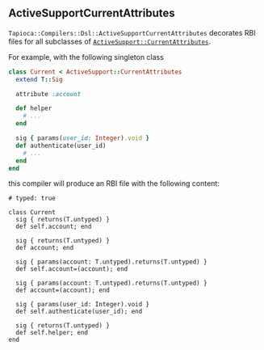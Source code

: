 ## ActiveSupportCurrentAttributes

`Tapioca::Compilers::Dsl::ActiveSupportCurrentAttributes` decorates RBI files for all
subclasses of
[`ActiveSupport::CurrentAttributes`](https://api.rubyonrails.org/classes/ActiveSupport/CurrentAttributes.html).

For example, with the following singleton class

~~~rb
class Current < ActiveSupport::CurrentAttributes
  extend T::Sig

  attribute :account

  def helper
    # ...
  end

  sig { params(user_id: Integer).void }
  def authenticate(user_id)
    # ...
  end
end
~~~

this compiler will produce an RBI file with the following content:
~~~rbi
# typed: true

class Current
  sig { returns(T.untyped) }
  def self.account; end

  sig { returns(T.untyped) }
  def account; end

  sig { params(account: T.untyped).returns(T.untyped) }
  def self.account=(account); end

  sig { params(account: T.untyped).returns(T.untyped) }
  def account=(account); end

  sig { params(user_id: Integer).void }
  def self.authenticate(user_id); end

  sig { returns(T.untyped) }
  def self.helper; end
end
~~~

